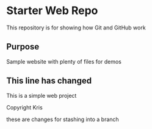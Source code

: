 # Starter Web Repo

This repository is for showing how Git and GitHub work

## Purpose

Sample website with plenty of files for demos

## This line has changed
This is a simple web project

Copyright
Kris


these are changes for stashing into a branch